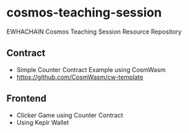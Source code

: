 # cosmos-teaching-session
EWHACHAIN Cosmos Teaching Session Resource Repository

## Contract
* Simple Counter Contract Example using CosmWasm
* https://github.com/CosmWasm/cw-template
## Frontend
* Clicker Game using Counter Contract
* Using Keplr Wallet
